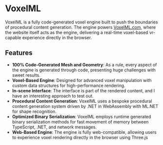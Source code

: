 # VoxelML

VoxelML is a fully code-generated voxel engine built to push the boundaries of procedural content generation. 
The engine powers [VoxelML.com](https://voxelml.com), where the website itself acts as the engine, delivering a real-time voxel-based vr-capable experience directly in the browser.

## Features

- **100% Code-Generated Mesh and Geometry**: As a rule, every aspect of the engine is generated through code, presenting huge challenges with sweet results.
- **Voxel-Based Engine**: Designed for advanced voxel manipulation with custom data structures for high-performance rendering.
- **In-scene Interface**: The interface is part of the rendered content, and I have an interesting approach to test out.
- **Procedural Content Generation**: VoxelML uses a bespoke procedural content generation system driven by .NET in WebAssembly with ML.NET for shape recognition.
- **Optimized Binary Serialization**: VoxelML employs runtime generated binary serialization methods for fast movement of memory between TypeScript, .NET, and network messages.
- **Web-Based Engine**: The engine is fully web-compatible, allowing users to experience voxel rendering directly in the browser using Three.js
